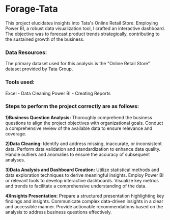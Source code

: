# Forage-Tata
This project elucidates insights into Tata's Online Retail Store. Employing Power BI, a robust data visualization tool, I crafted an interactive dashboard. The objective was to forecast product trends strategically, contributing to the sustained growth of the business.

### Data Resources: 
The primary dataset used for this analysis is the "Online Retail Store" dataset provided by Tata Group.

### Tools used:
Excel - Data Cleaning
Power BI - Creating Reports

### Steps to perform the project correctly are as follows:

**1)Business Question Analysis:**
Thoroughly comprehend the business questions to align the project objectives with organizational goals.
Conduct a comprehensive review of the available data to ensure relevance and coverage.

**2)Data Cleaning:**
Identify and address missing, inaccurate, or inconsistent data.
Perform data validation and standardization to enhance data quality.
Handle outliers and anomalies to ensure the accuracy of subsequent analyses.

**3)Data Analysis and Dashboard Creation:**
Utilize statistical methods and data exploration techniques to derive meaningful insights.
Employ Power BI or relevant tools to develop interactive dashboards.
Visualize key metrics and trends to facilitate a comprehensive understanding of the data.

**4)Insights Presentation:**
Prepare a structured presentation highlighting key findings and insights.
Communicate complex data-driven insights in a clear and accessible manner.
Provide actionable recommendations based on the analysis to address business questions effectively.

